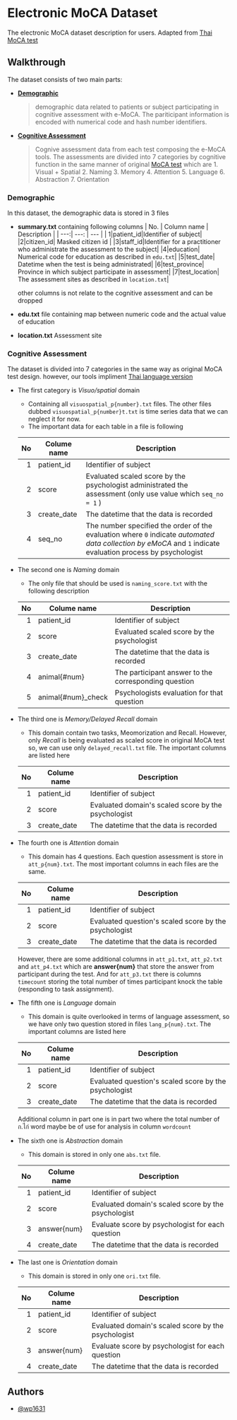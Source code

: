 
# Electronic MoCA Dataset

The electronic MoCA dataset description for users. Adapted from [Thai MoCA test](https://www.google.com/url?sa=i&url=http%3A%2F%2Fwww.phimaimedicine.org%2F2013%2F01%2Fmild-cognitive-dysfunction.html&psig=AOvVaw3fBPjS7zE9YKG1ZAQOKeIz&ust=1694510035896000&source=images&cd=vfe&opi=89978449&ved=0CBAQjRxqFwoTCMiE-febooEDFQAAAAAdAAAAABAE)


## Walkthrough

The dataset consists of two main parts: 
- [**Demographic**](###Demographic)
    > demographic data related to patients or subject participating in cognitive assessment with e-MoCA. The pariticipant information is encoded with numerical code and hash number identifiers.
- [**Cognitive Assessment**](###Cognitive-Asessment)
    > Cognive assessment data from each test composing the e-MoCA tools. The assessments are divided into 7 categories by cognitive function in the same manner of original [MoCA test](https://www.parkinsons.va.gov/resources/MOCA-Test-English.pdf) which are 
      1. Visual + Spatial 
      2. Naming 
      3. Memory 
      4. Attention 
      5. Language 
      6. Abstraction
      7. Orientation
### Demographic

In this dataset, the demographic data is stored in 3 files
- **summary.txt**
    containing following columns
    | No. | Column name | Description |
    | ---:| ---: | --- |
    | 1|patient_id|Identifier of subject|
    |2|citizen_id| Masked citizen id |
    |3|staff_id|Identifier for a practitioner who administrate the assessment to the subject|
    |4|education| Numerical code for education as described in `edu.txt`|
    |5|test_date| Datetime when the test is being administrated|
    |6|test_province| Province in which subject participate in assessment|
    |7|test_location| The assessment sites as described in `location.txt`|
    
    other columns is not relate to the cognitive assessment and can be dropped
- **edu.txt**
    file containing map between numeric code and the actual value of education
- **location.txt**
    Assessment site 

### Cognitive Assessment

The dataset is divided into 7 categories in the same way as original MoCA test design. however, our tools impliment [Thai language version](https://www.google.com/url?sa=i&url=http%3A%2F%2Fwww.phimaimedicine.org%2F2013%2F01%2Fmild-cognitive-dysfunction.html&psig=AOvVaw3fBPjS7zE9YKG1ZAQOKeIz&ust=1694510035896000&source=images&cd=vfe&opi=89978449&ved=0CBAQjRxqFwoTCMiE-febooEDFQAAAAAdAAAAABAE)

* The first category is *Visuo/spatial* domain
    * Containing all `visuospatial_p{number}.txt` files. The other files dubbed `visuospatial_p{number}t.txt` is time series data that we can neglect it for now.
    * The important data for each table in a file is following
    
    |No|Colume name| Description|
    |---:| --- | --- |
    | 1|patient_id|Identifier of subject|
    |2|score| Evaluated scaled score by the psychologist administrated the assessment (only use value which `seq_no = 1` )|
    |3|create_date|The datetime that the data is recorded|
    |4|seq_no| The number specified the order of the evaluation where `0` indicate *automated data collection by eMoCA* and `1` indicate evaluation process by psychologist|

* The second one is *Naming* domain
    * The only file that should be used is `naming_score.txt` with the following description
    
    |No|Colume name| Description|
    |---:| --- | --- |
    | 1|patient_id|Identifier of subject|
    |2|score| Evaluated scaled score by the psychologist |
    |3|create_date|The datetime that the data is recorded|
    |4|animal{#num}|The participant answer to the corresponding question|
    |5|animal{#num}_check|Psychologists evaluation for that question|

* The third one is *Memory/Delayed Recall* domain
    * This domain contain two tasks, Meomorization and Recall. However, only *Recall* is being evaluated as scaled score in original MoCA test so, we can use only `delayed_recall.txt` file. The important columns are listed here
    
    |No|Colume name| Description|
    |---:| --- | --- |
    | 1|patient_id|Identifier of subject|
    |2|score| Evaluated domain's scaled score by the psychologist|
    |3|create_date|The datetime that the data is recorded|

* The fourth one is *Attention* domain
    * This domain has 4 questions. Each question assessment is store in `att_p{num}.txt`. The most important columns in each files are the same.
    
    |No|Colume name| Description|
    |---:| --- | --- |
    | 1|patient_id|Identifier of subject|
    |2|score| Evaluated question's scaled score by the psychologist |
    |3|create_date|The datetime that the data is recorded|
    
    However, there are some additional columns in `att_p1.txt`, `att_p2.txt` and `att_p4.txt` which are **answer{num}** that store the answer from participant during the test. And for `att_p3.txt` there is columns `timecount` storing the total number of times participant knock the table (responding to task assignment).

* The fifth one is *Language* domain
    * This domain is quite overlooked in terms of language assessment, so we have only two question stored in files `lang_p{num}.txt`. The important columns are listed here
    
    |No|Colume name| Description|
    |---:| --- | --- |
    | 1|patient_id|Identifier of subject|
    |2|score| Evaluated question's scaled score by the psychologist |
    |3|create_date|The datetime that the data is recorded|

    Additional column in part one is in part two where the total number of ก.ไก่ word maybe be of use for analysis in column `wordcount` 

* The sixth one is *Abstraction* domain
    * This domain is stored in only one `abs.txt` file.
    
    |No|Colume name| Description|
    |---:| --- | --- |
    | 1|patient_id|Identifier of subject|
    |2|score| Evaluated domain's scaled score by the psychologist |
    |3|answer{num}|Evaluate score by psychologist for each question|
    |4|create_date|The datetime that the data is recorded|

* The last one is *Orientation* domain
    * This domain is stored in only one `ori.txt` file.
    
    |No|Colume name| Description|
    |---:| --- | --- |
    | 1|patient_id|Identifier of subject|
    |2|score| Evaluated domain's scaled score by the psychologist |
    |3|answer{num}|Evaluate score by psychologist for each question|
    |4|create_date|The datetime that the data is recorded|





    
## Authors

- [@wp1631](https://www.github.com/wp1631)

